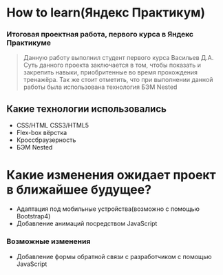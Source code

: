 # How to learn(Яндекс Практикум)
### Итоговая проектная работа, первого курса в Яндекс Практикуме
> Данную работу выполнил студент первого курса Васильев Д.А.  
> Суть данного проекта заключается в том, чтобы показать и закрепить навыки, 
> приобритенные во время прохождения тренажёра. 
> Так же стоит отметить, 
> что при выполнении данной работы была использована технология БЭМ Nested
## Какие технологии использовались
  - CSS/HTML CSS3/HTML5
  - Flex-box вёрстка
  - Кроссбраузерность
  - БЭМ Nested
# Какие изменения ожидает проект в ближайшее будущее?

  - Адаптация под мобильные устройства(возможно с помощью Bootstrap4)
  - Добавление анимаций посредством JavaScript


### Возможные изменения
  - Добавление формы обратной связи с разработчиком с помощью JavaScript
  



